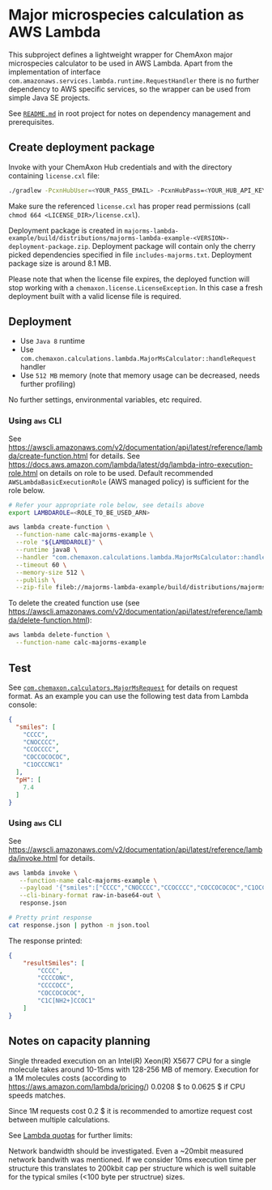 Major microspecies calculation as AWS Lambda
============================================


This subproject defines a lightweight wrapper for ChemAxon major microspecies calculator to be used in AWS Lambda. Apart from the implementation of
interface `com.amazonaws.services.lambda.runtime.RequestHandler` there is no further dependency to AWS specific services, so the wrapper can be used
from simple Java SE projects.

See [`README.md`](../README.md) in root project for notes on dependency management and prerequisites.


Create deployment package
-------------------------

Invoke with your ChemAxon Hub credentials and with the directory containing `license.cxl` file:

``` bash
./gradlew -PcxnHubUser=<YOUR_PASS_EMAIL> -PcxnHubPass=<YOUR_HUB_API_KEY> -PcxnLicenseDir=<LICENSE_DIR> :majorms-lambda-example:deploymentPackage
```

Make sure the referenced `license.cxl` has proper read permissions (call `chmod 664 <LICENSE_DIR>/license.cxl`).

Deployment package is created in `majorms-lambda-example/build/distributions/majorms-lambda-example-<VERSION>-deployment-package.zip`. Deployment
package will contain only the cherry picked dependencies specified in file `includes-majorms.txt`. Deployment package size is around 8.1 MB.

Please note that when the license file expires, the deployed function will stop working with a `chemaxon.license.LicenseException`. In this case a 
fresh deployment built with a valid license file is required.


Deployment
----------

  - Use `Java 8` runtime
  - Use `com.chemaxon.calculations.lambda.MajorMsCalculator::handleRequest` handler
  - Use `512 MB` memory (note that memory usage can be decreased, needs further profiling)

No further settings, environmental variables, etc required.

### Using `aws` CLI

See <https://awscli.amazonaws.com/v2/documentation/api/latest/reference/lambda/create-function.html> for details.
See <https://docs.aws.amazon.com/lambda/latest/dg/lambda-intro-execution-role.html> on details on role to be used. Default recommended 
`AWSLambdaBasicExecutionRole` (AWS managed policy) is sufficient for the role below.


``` bash
# Refer your appropriate role below, see details above
export LAMBDAROLE=<ROLE_TO_BE_USED_ARN>

aws lambda create-function \
  --function-name calc-majorms-example \
  --role "${LAMBDAROLE}" \
  --runtime java8 \
  --handler "com.chemaxon.calculations.lambda.MajorMsCalculator::handleRequest" \
  --timeout 60 \
  --memory-size 512 \
  --publish \
  --zip-file fileb://majorms-lambda-example/build/distributions/majorms-lambda-example-0.0.1-deployment-package.zip
```

To delete the created function use (see <https://awscli.amazonaws.com/v2/documentation/api/latest/reference/lambda/delete-function.html>):

``` bash
aws lambda delete-function \
  --function-name calc-majorms-example
```

Test
----


See [`com.chemaxon.calculators.MajorMsRequest`](src/main/java/com/chemaxon/calculators/MajorMsRequest.java) for details on request format. As an 
example you can use the following test data from Lambda console:

``` json
{
  "smiles": [
    "CCCC",
    "CNOCCCC",
    "CCOCCCC",
    "COCCOCOCOC",
    "C1OCCCNC1"
  ],
  "pH": [
    7.4
  ]
}
```

### Using `aws` CLI

See <https://awscli.amazonaws.com/v2/documentation/api/latest/reference/lambda/invoke.html> for details.

``` bash
aws lambda invoke \
   --function-name calc-majorms-example \
   --payload '{"smiles":["CCCC","CNOCCCC","CCOCCCC","COCCOCOCOC","C1OCCCNC1"],"pH":[7.4]}' \
   --cli-binary-format raw-in-base64-out \
   response.json

# Pretty print response
cat response.json | python -m json.tool

```

The response printed:

``` json
{
    "resultSmiles": [
        "CCCC",
        "CCCCONC",
        "CCCCOCC",
        "COCCOCOCOC",
        "C1C[NH2+]CCOC1"
    ]
}

```


Notes on capacity planning
--------------------------

Single threaded execution on an Intel(R) Xeon(R) X5677 CPU for a single molecule takes around 10-15ms with 128-256 MB of 
memory. Execution for a 1M molecules costs (according to <https://aws.amazon.com/lambda/pricing/>) 0.0208 $ to 0.0625 $ if CPU speeds matches.

Since 1M requests cost 0.2 $ it is recommended to amortize request cost between multiple calculations.

See [Lambda quotas](https://docs.aws.amazon.com/lambda/latest/dg/gettingstarted-limits.html) for further limits:
    
Network bandwidth should be investigated. Even a ~20mbit measured network bandwith was mentioned. If we consider 10ms execution time per structure
this translates to 200kbit cap per structure which is well suitable for the typical smiles (<100 byte per structrue) sizes.


